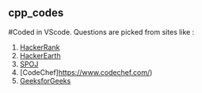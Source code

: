 ## cpp_codes
#Coded in VScode.
Questions are picked from sites like :

  1. [HackerRank](https://www.hackerrank.com/)
  2. [HackerEarth](https://www.hackerearth.com/)
  3. [SPOJ](https://www.spoj.com/)
  4. [CodeChef]https://www.codechef.com/)
  5. [GeeksforGeeks](https://www.geeksforgeeks.org/)
